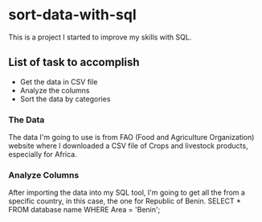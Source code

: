 # sort-data-with-sql
This is a project I started to improve my skills with SQL.
## List of task to accomplish
- Get the data in CSV file
- Analyze the columns
- Sort the data by categories

### The Data
The data I'm going to use is from FAO (Food and Agriculture Organization) website where I downloaded a CSV file of Crops and livestock products, especially for Africa.
### Analyze Columns
After importing the data into my SQL tool, I'm going to get all the from a specific country, in this case, the one for Republic of Benin.
SELECT *
FROM database name
WHERE Area = 'Benin';
